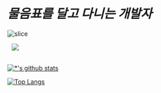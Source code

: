 # *물음표를 달고 다니는 개발자*
![slice](https://capsule-render.vercel.app/api?type=slice&color=auto&height=200&text=Hi%20there👋&fontAlign=70&rotate=13&fontAlignY=25&desc=whyJINho's%20GitHub&descAlign=70.&descAlignY=44)

<div class="contact">
  <a href="mailto:jinsil13579@gmail.com"><img src="http://img.shields.io/badge/Gmail-ff3d33?style=flat&logo=gmail&logoColor=white&link=mailto:jinsil13579@gmail.com" style="height : auto; margin-left : 10px; margin-right : 10px;"/></a>
</div>  
<br/>

[![*'s github stats](https://github-readme-stats.vercel.app/api?username=WhyjinHoooo)](https://github.com/WhyjinHoooo)

[![Top Langs](https://github-readme-stats.vercel.app/api/top-langs/?username=WhyjinHoooo)](https://github.com/WhyjinHoooo/github-readme-stats)
